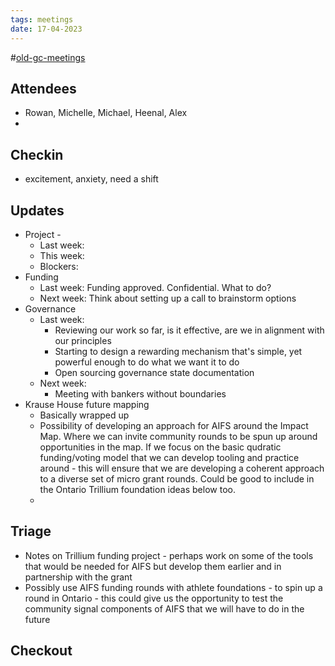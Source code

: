 ```yaml
---
tags: meetings
date: 17-04-2023
---
```

#[old-gc-meetings](/notes/general-circle/old-gc-meetings/old-gc-meetings.md) 
## Attendees
- Rowan, Michelle, Michael, Heenal, Alex
- 

## Checkin
- excitement, anxiety, need a shift

## Updates
- Project - 
	- Last week: 
	- This week:
	- Blockers:
- Funding 
	- Last week: Funding approved. Confidential. What to do?
	- Next week: Think about setting up a call to brainstorm options
- Governance
	- Last week:
		- Reviewing our work so far, is it effective, are we in alignment with our principles
		- Starting to design a rewarding mechanism that's simple, yet powerful enough to do what we want it to do
		- Open sourcing governance state documentation
	- Next week:
		- Meeting with bankers without boundaries
- Krause House future mapping
	- Basically wrapped up
	- Possibility of developing an approach for AIFS around the Impact Map. Where we can invite community rounds to be spun up around opportunities in the map. If we focus on the basic qudratic funding/voting model that we can develop tooling and practice around - this will ensure that we are developing a coherent approach to a diverse set of micro grant rounds. Could be good to include in the Ontario Trillium foundation ideas below too. 
	- 


## Triage
- Notes on Trillium funding project - perhaps work on some of the tools that would be needed for AIFS but develop them earlier and in partnership with the grant 
- Possibly use AIFS funding rounds with athlete foundations - to spin up a round in Ontario - this could give us the opportunity to test the community signal components of AIFS that we will have to do in the future 


## Checkout
